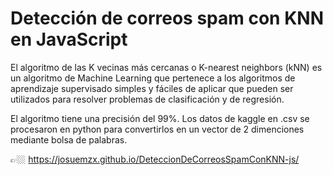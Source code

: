 # Detección de correos spam con KNN en JavaScript

El algoritmo de las K vecinas más cercanas o K-nearest neighbors (kNN) es un algoritmo de Machine Learning que pertenece a los algoritmos de aprendizaje supervisado simples y fáciles de aplicar que pueden ser utilizados para resolver problemas de clasificación y de regresión.

El algoritmo tiene una precisión del 99%. Los datos de kaggle en .csv se procesaron en python para convertirlos en un vector de 2 dimenciones mediante bolsa de palabras.

👉🏼 https://josuemzx.github.io/DeteccionDeCorreosSpamConKNN-js/
